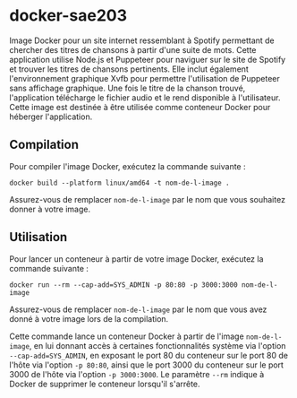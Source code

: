 # docker-sae203

Image Docker pour un site internet ressemblant à Spotify permettant de chercher des titres de chansons à partir d'une suite de mots. Cette application utilise Node.js et Puppeteer pour naviguer sur le site de Spotify et trouver les titres de chansons pertinents. Elle inclut également l'environnement graphique Xvfb pour permettre l'utilisation de Puppeteer sans affichage graphique. Une fois le titre de la chanson trouvé, l'application télécharge le fichier audio et le rend disponible à l'utilisateur. Cette image est destinée à être utilisée comme conteneur Docker pour héberger l'application.

## Compilation

Pour compiler l'image Docker, exécutez la commande suivante :

```
docker build --platform linux/amd64 -t nom-de-l-image .
```

Assurez-vous de remplacer `nom-de-l-image` par le nom que vous souhaitez donner à votre image.

## Utilisation

Pour lancer un conteneur à partir de votre image Docker, exécutez la commande suivante :

```
docker run --rm --cap-add=SYS_ADMIN -p 80:80 -p 3000:3000 nom-de-l-image
```

Assurez-vous de remplacer `nom-de-l-image` par le nom que vous avez donné à votre image lors de la compilation.

Cette commande lance un conteneur Docker à partir de l'image `nom-de-l-image`, en lui donnant accès à certaines fonctionnalités système via l'option `--cap-add=SYS_ADMIN`, en exposant le port 80 du conteneur sur le port 80 de l'hôte via l'option `-p 80:80`, ainsi que le port 3000 du conteneur sur le port 3000 de l'hôte via l'option `-p 3000:3000`. Le paramètre `--rm` indique à Docker de supprimer le conteneur lorsqu'il s'arrête.
